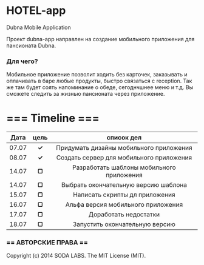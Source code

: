 HOTEL-app
=========

Dubna Mobile Application

Проект dubna-app направлен на создание мобильного приложения для пансионата Dubna.

### Для чего?

Мобильное приложение позволит ходить без карточек, заказывать и оплачивать в баре любые продукты, быстро связаться с reception. Так же там будет соять напоминание о обеде, сегоднчшнее меню и т.д. 
Вы сможете следить за жизнью пансионата через приложение.

# === Timeline ===

|  Дата  | цель    |  список дел                                   |
|:------:|:-------:|:---------------------------------------------:|
| 07.07  |  **✓**  |   Придумать дизайны мобильного приложения     |
| 08.07  |  **✓**  |   Создать сервер для мобильного приложения    |
| 14.07  |  **▢**  |   Разработать шаблоны мобильного приложения   |
| 14.07  |  **▢**  |   Выбрать окончательную версию шаблона        |
| 15.07  |  **▢**  |   Написать скрипты дл приложения              |
| 16.07  |  **▢**  |   Альфа версия мобильного приложения          |
| 17.07  |  **▢**  |   Доработать недостатки                       |
| 18.07  |  **▢**  |   Запустить окончательную версию              |


### == АВТОРСКИЕ ПРАВА ==

Copyright (c) 2014 SODA LABS. The MIT License (MIT).

